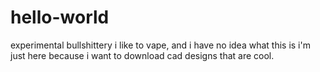 # hello-world
experimental bullshittery
i like to vape, and i have no idea what this is i'm just here because i want to download cad designs that are cool.
